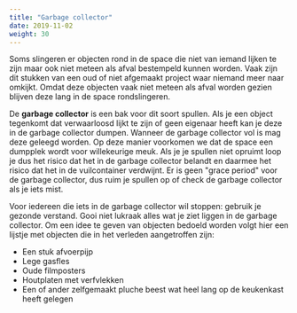```yaml
---
title: "Garbage collector"
date: 2019-11-02
weight: 30
---
```


Soms slingeren er objecten rond in de space die niet van iemand lijken te zijn maar ook niet meteen als afval bestempeld kunnen worden. Vaak zijn dit stukken van een oud of niet afgemaakt project waar niemand meer naar omkijkt. Omdat deze objecten vaak niet meteen als afval worden gezien blijven deze lang in de space rondslingeren.

De **garbage collector** is een bak voor dit soort spullen. Als je een object tegenkomt dat verwaarloosd lijkt te zijn of geen eigenaar heeft kan je deze in de garbage collector dumpen. Wanneer de garbage collector vol is mag deze geleegd worden. Op deze manier voorkomen we dat de space een dumpplek wordt voor willekeurige meuk. Als je je spullen niet opruimt loop je dus het risico dat het in de garbage collector belandt en daarmee het risico dat het in de vuilcontainer verdwijnt. Er is geen "grace period" voor de garbage collector, dus ruim je spullen op of check de garbage collector als je iets mist.

Voor iedereen die iets in de garbage collector wil stoppen: gebruik je gezonde verstand. Gooi niet lukraak alles wat je ziet liggen in de garbage collector. Om een idee te geven van objecten bedoeld worden volgt hier een lijstje met objecten die in het verleden aangetroffen zijn:

* Een stuk afvoerpijp
* Lege gasfles
* Oude filmposters
* Houtplaten met verfvlekken
* Een of ander zelfgemaakt pluche beest wat heel lang op de keukenkast heeft gelegen
